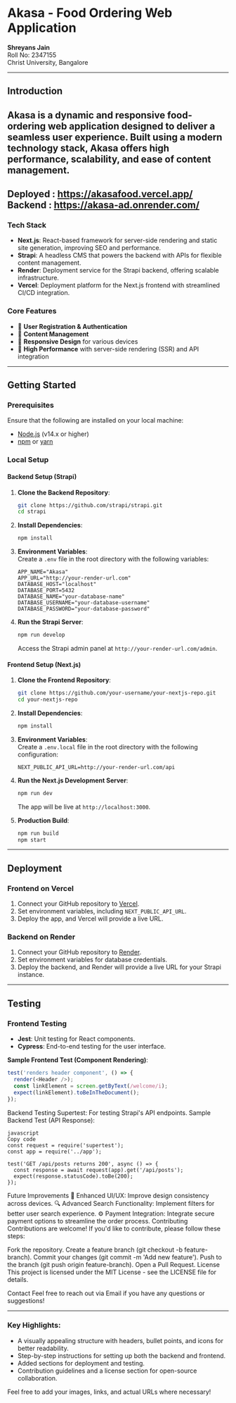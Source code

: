 # **Akasa - Food Ordering Web Application**
**Shreyans Jain**  
Roll No: 2347155  
Christ University, Bangalore  


---

## **Introduction**

**Akasa** is a dynamic and responsive food-ordering web application designed to deliver a seamless user experience. Built using a modern technology stack, Akasa offers high performance, scalability, and ease of content management.
---
Deployed : https://akasafood.vercel.app/
Backend : https://akasa-ad.onrender.com/
---

### **Tech Stack**
- **Next.js**: React-based framework for server-side rendering and static site generation, improving SEO and performance.
- **Strapi**: A headless CMS that powers the backend with APIs for flexible content management.
- **Render**: Deployment service for the Strapi backend, offering scalable infrastructure.
- **Vercel**: Deployment platform for the Next.js frontend with streamlined CI/CD integration.

### **Core Features**
- 🔐 **User Registration & Authentication**
- 📝 **Content Management**
- 📱 **Responsive Design** for various devices
- 🚀 **High Performance** with server-side rendering (SSR) and API integration

---

## **Getting Started**

### **Prerequisites**
Ensure that the following are installed on your local machine:
- [Node.js](https://nodejs.org/) (v14.x or higher)
- [npm](https://www.npmjs.com/) or [yarn](https://yarnpkg.com/)

### **Local Setup**

#### **Backend Setup (Strapi)**
1. **Clone the Backend Repository**:
    ```bash
    git clone https://github.com/strapi/strapi.git
    cd strapi
    ```

2. **Install Dependencies**:
    ```bash
    npm install
    ```

3. **Environment Variables**:  
   Create a `.env` file in the root directory with the following variables:
    ```env
    APP_NAME="Akasa"
    APP_URL="http://your-render-url.com"
    DATABASE_HOST="localhost"
    DATABASE_PORT=5432
    DATABASE_NAME="your-database-name"
    DATABASE_USERNAME="your-database-username"
    DATABASE_PASSWORD="your-database-password"
    ```

4. **Run the Strapi Server**:
    ```bash
    npm run develop
    ```

   Access the Strapi admin panel at `http://your-render-url.com/admin`.

#### **Frontend Setup (Next.js)**
1. **Clone the Frontend Repository**:
    ```bash
    git clone https://github.com/your-username/your-nextjs-repo.git
    cd your-nextjs-repo
    ```

2. **Install Dependencies**:
    ```bash
    npm install
    ```

3. **Environment Variables**:  
   Create a `.env.local` file in the root directory with the following configuration:
    ```env
    NEXT_PUBLIC_API_URL=http://your-render-url.com/api
    ```

4. **Run the Next.js Development Server**:
    ```bash
    npm run dev
    ```
    The app will be live at `http://localhost:3000`.

5. **Production Build**:
    ```bash
    npm run build
    npm start
    ```

---

## **Deployment**

### **Frontend on Vercel**
1. Connect your GitHub repository to [Vercel](https://vercel.com/).
2. Set environment variables, including `NEXT_PUBLIC_API_URL`.
3. Deploy the app, and Vercel will provide a live URL.

### **Backend on Render**
1. Connect your GitHub repository to [Render](https://render.com/).
2. Set environment variables for database credentials.
3. Deploy the backend, and Render will provide a live URL for your Strapi instance.

---

## **Testing**

### **Frontend Testing**
- **Jest**: Unit testing for React components.
- **Cypress**: End-to-end testing for the user interface.

**Sample Frontend Test (Component Rendering)**:
```javascript
test('renders header component', () => {
  render(<Header />);
  const linkElement = screen.getByText(/welcome/i);
  expect(linkElement).toBeInTheDocument();
});
```
Backend Testing
Supertest: For testing Strapi's API endpoints.
Sample Backend Test (API Response):

```
javascript
Copy code
const request = require('supertest');
const app = require('../app');

test('GET /api/posts returns 200', async () => {
  const response = await request(app).get('/api/posts');
  expect(response.statusCode).toBe(200);
});
```
Future Improvements
🎨 Enhanced UI/UX: Improve design consistency across devices.
🔍 Advanced Search Functionality: Implement filters for better user search experience.
⚙️ Payment Integration: Integrate secure payment options to streamline the order process.
Contributing
Contributions are welcome! If you'd like to contribute, please follow these steps:

Fork the repository.
Create a feature branch (git checkout -b feature-branch).
Commit your changes (git commit -m 'Add new feature').
Push to the branch (git push origin feature-branch).
Open a Pull Request.
License
This project is licensed under the MIT License - see the LICENSE file for details.

Contact
Feel free to reach out via Email if you have any questions or suggestions!

---

### **Key Highlights:**
- A visually appealing structure with headers, bullet points, and icons for better readability.
- Step-by-step instructions for setting up both the backend and frontend.
- Added sections for deployment and testing.
- Contribution guidelines and a license section for open-source collaboration.

Feel free to add your images, links, and actual URLs where necessary!







